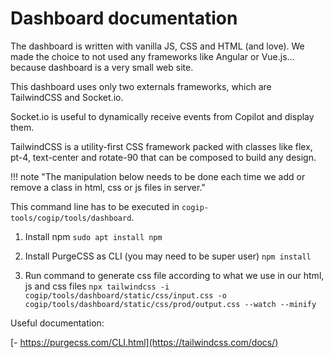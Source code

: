 # Dashboard documentation

The dashboard is written with vanilla JS, CSS and HTML (and love). We made the choice to not used any frameworks like Angular or Vue.js... because dashboard is a very small web site.

This dashboard uses only two externals frameworks, which are TailwindCSS and Socket.io.

Socket.io is useful to dynamically receive events from Copilot and display them.

TailwindCSS is a utility-first CSS framework packed with classes like flex, pt-4, text-center and rotate-90 that can be composed to build any design.

!!! note "The manipulation below needs to be done each time we add or remove a class in html, css or js files in server."

This command line has to be executed in `cogip-tools/cogip/tools/dashboard`.

1. Install npm
   `sudo apt install npm`

2. Install PurgeCSS as CLI (you may need to be super user)
   `npm install`

3. Run command to generate css file according to what we use in our html, js and css files
   `npx tailwindcss -i cogip/tools/dashboard/static/css/input.css -o cogip/tools/dashboard/static/css/prod/output.css --watch --minify`

Useful documentation:

[- https://purgecss.com/CLI.html](https://tailwindcss.com/docs/)